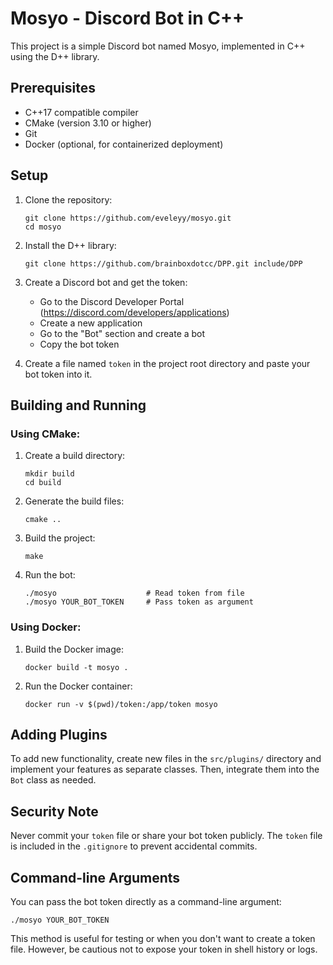 # Mosyo - Discord Bot in C++

This project is a simple Discord bot named Mosyo, implemented in C++ using the D++ library.

## Prerequisites

- C++17 compatible compiler
- CMake (version 3.10 or higher)
- Git
- Docker (optional, for containerized deployment)

## Setup

1. Clone the repository:
   ```
   git clone https://github.com/eveleyy/mosyo.git
   cd mosyo
   ```

2. Install the D++ library:
   ```
   git clone https://github.com/brainboxdotcc/DPP.git include/DPP
   ```

3. Create a Discord bot and get the token:
   - Go to the Discord Developer Portal (https://discord.com/developers/applications)
   - Create a new application
   - Go to the "Bot" section and create a bot
   - Copy the bot token

4. Create a file named `token` in the project root directory and paste your bot token into it.

## Building and Running

### Using CMake:

1. Create a build directory:
   ```
   mkdir build
   cd build
   ```

2. Generate the build files:
   ```
   cmake ..
   ```

3. Build the project:
   ```
   make
   ```

4. Run the bot:
   ```
   ./mosyo                    # Read token from file
   ./mosyo YOUR_BOT_TOKEN     # Pass token as argument
   ```

### Using Docker:

1. Build the Docker image:
   ```
   docker build -t mosyo .
   ```

2. Run the Docker container:
   ```
   docker run -v $(pwd)/token:/app/token mosyo
   ```

## Adding Plugins

To add new functionality, create new files in the `src/plugins/` directory and implement your features as separate classes. Then, integrate them into the `Bot` class as needed.

## Security Note

Never commit your `token` file or share your bot token publicly. The `token` file is included in the `.gitignore` to prevent accidental commits.

## Command-line Arguments

You can pass the bot token directly as a command-line argument:

```
./mosyo YOUR_BOT_TOKEN
```

This method is useful for testing or when you don't want to create a token file. However, be cautious not to expose your token in shell history or logs.
